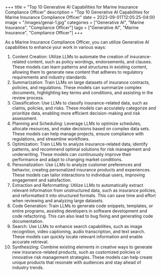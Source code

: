 +++
title = "Top 10 Generative AI Capabilities for Marine Insurance Compliance Officer"
description = "Top 10 Generative AI Capabilities for Marine Insurance Compliance Officer"
date = 2023-09-01T12:05:25-04:00
image = "/images/genai-1.jpg"
categories = ["Generative AI", "Marine Insurance", "Compliance Officer"]
tags = ["Generative AI", "Marine Insurance", "Compliance Officer"]
+++

As a Marine Insurance Compliance Officer, you can utilize Generative AI capabilities to enhance your work in various ways:

1. Content Creation: Utilize LLMs to automate the creation of insurance-related content, such as policy wordings, endorsements, and clauses. These models can learn patterns and structures in existing content, allowing them to generate new content that adheres to regulatory requirements and industry standards.
2. Summarization: Train LLMs on large datasets of insurance contracts, policies, and regulations. These models can summarize complex documents, highlighting key terms and conditions, and assisting in the review process.
3. Classification: Use LLMs to classify insurance-related data, such as claims, policies, and risks. These models can accurately categorize and prioritize data, enabling more efficient decision-making and risk assessment.
4. Planning and Scheduling: Leverage LLMs to optimize schedules, allocate resources, and make decisions based on complex data sets. These models can help manage projects, ensure compliance with regulations, and streamline workflows.
5. Optimization: Train LLMs to analyze insurance-related data, identify patterns, and recommend optimal solutions for risk management and underwriting. These models can continuously improve their performance and adapt to changing market conditions.
6. Personalization: Use LLMs to analyze customer preferences and behavior, creating personalized insurance products and experiences. These models can tailor interactions to individual users, improving engagement and satisfaction.
7. Extraction and Reformatting: Utilize LLMs to automatically extract relevant information from unstructured data, such as insurance policies, and reformatted it into structured formats. This can save time and effort when reviewing and analyzing large datasets.
8. Code Generation: Train LLMs to generate code snippets, templates, or entire programs, assisting developers in software development and code refactoring. This can also lead to bug fixing and generating code documentation.
9. Search: Use LLMs to enhance search capabilities, such as image recognition, video captioning, audio transcription, and text search. These models can quickly locate relevant information and enable accurate retrieval.
10. Synthesizing: Combine existing elements in creative ways to generate new insurance-related products, such as customized policies or innovative risk management strategies. These models can help create unique products that resonate with audiences and stay ahead of industry trends.